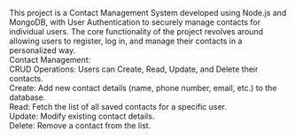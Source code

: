 This project is a Contact Management System developed using Node.js and MongoDB, with User Authentication to securely manage contacts for individual users. The core functionality of the project revolves around allowing users to register, log in, and manage their contacts in a personalized way.
<br/>
Contact Management:<br/>
CRUD Operations: Users can Create, Read, Update, and Delete their contacts.<br/>
Create: Add new contact details (name, phone number, email, etc.) to the database.<br/>
Read: Fetch the list of all saved contacts for a specific user.<br/>
Update: Modify existing contact details. <br/>
Delete: Remove a contact from the list. <br/>
